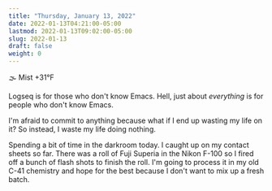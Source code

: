 ```yaml
---
title: "Thursday, January 13, 2022"
date: 2022-01-13T04:21:00-05:00
lastmod: 2022-01-13T09:02:00-05:00
slug: 2022-01-13
draft: false
weight: 0
---
```


🌫  Mist +31°F

Logseq is for those who don't know Emacs. Hell, just about _everything_ is for people who don't know Emacs.

I'm afraid to commit to anything because what if I end up wasting my life on it? So instead, I waste my life doing nothing.

Spending a bit of time in the darkroom today. I caught up on my contact sheets so far. There was a roll of Fuji Superia in the Nikon F-100 so I fired off a bunch of flash shots to finish the roll. I'm going to process it in my old C-41 chemistry and hope for the best because I don't want to mix up a fresh batch.

[//]: # "Exported with love from a post written in Org mode"
[//]: # "- https://github.com/kaushalmodi/ox-hugo"
